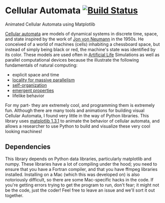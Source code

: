 # Cellular Automata [![Build Status][travis_img]][travis_url] #
Animated Cellular Automata using Matplotlib

[Cellular automata][cellular_automaton] are models of dynamical systems in discrete time, space, and state inspired by the work of [Jon von Neumann][vonneumann] in the 1950s. He conceived of a world of machines (cells) inhabiting a chessboard space, but instead of simply being black or red, the machine's state was identified by its color. These models are used often in [Artificial Life][artificial_life] Simulations as well as parallel computational devices because the illustrate the following fundamentals of natural computing:

* explicit space and time
* [locality for massive parallelism][massive_parallel]
* [self-organization][self_organization]
* [emergent properties][emergence]
* lifelike behavior

For my part- they are extremely cool, and programming them is extremely fun. Although there are many tools and animations for building visual Cellular Automata, I found very little in the way of Python libraries. This library uses [matplotlib 1.3.1][matplotlib] to animate the behavior of cellular automata, and allows a researcher to use Python to build and visualize these very cool looking machines!

## Dependencies ##
This library depends on Python data libraries, particularly matplotlib and numpy. These libraries have a lot of compiling under the hood; you need to ensure that you have a Fortran compiler, and that you have ffmpeg libraries installed. Installing on a Mac (which this was developed on) is also notoriously difficult, so there are some Mac-specific hacks in the code. If you're getting errors trying to get the program to run, don't fear; it might not be the code, just the coder! Feel free to leave an issue and we'll sort it out together.

<!-- References -->
[travis_img]: https://travis-ci.org/bbengfort/cellular-automata.png?branch=master
[travis_url]: https://travis-ci.org/bbengfort/cellular-automata
[cellular_automaton]: http://mathworld.wolfram.com/CellularAutomaton.html
[vonneumann]: http://ei.cs.vt.edu/~history/VonNeumann.html
[artificial_life]: http://en.wikipedia.org/wiki/Artificial_life
[massive_parallel]: http://en.wikipedia.org/wiki/Massively_parallel_(computing)
[self_organization]: http://en.wikipedia.org/wiki/Self-organization
[emergence]: http://en.wikipedia.org/wiki/Emergent_properties#Emergent_properties_and_processes
[matplotlib]: http://matplotlib.org/

